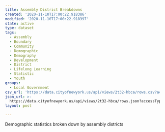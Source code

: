 ```yaml
---
title: Assembly District Breakdowns
created: '2020-11-10T17:00:22.918386'
modified: '2020-11-10T17:00:22.918397'
state: active
type: dataset
tags:
  - Assembly
  - Boundary
  - Community
  - Demographic
  - Demography
  - Development
  - District
  - Lifelong Learning
  - Statistic
  - Youth
groups:
  - Local Government
csv_url: 'https://data.cityofnewyork.us/api/views/2t32-hbca/rows.csv?accessType=DOWNLOAD'
json_url: >-
  https://data.cityofnewyork.us/api/views/2t32-hbca/rows.json?accessType=DOWNLOAD
layout: post

---
```

Demographic statistics broken down by assembly districts
